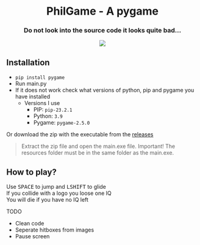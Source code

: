 <h1 align="center">PhilGame - A pygame</h1>
<h3 align="center">Do not look into the source code it looks quite bad...</h3>
<div align="center">
  <image src="https://github.com/MaximFiedler/PhilGame/assets/114857048/e8aed3c1-09e2-4fb0-8035-82c6a3afc0eb">
</div>

## Installation
- `pip install pygame`
- Run main.py
- If it does not work check what versions of python, pip and pygame you have installed
  - Versions I use
    - PIP: `pip-23.2.1`
    - Python: `3.9`
    - Pygame: `pygame-2.5.0`
   
Or download the zip with the executable from the [releases](https://github.com/MaximFiedler/PhilGame/releases/)
> Extract the zip file and open the main.exe file. Important! The resources folder must be in the same folder as the main.exe.

## How to play?
Use <kbd>SPACE</kbd> to jump and <kbd>LSHIFT</kbd> to glide<br>
If you collide with a logo you loose one IQ<br>
You will die if you have no IQ left

TODO
- Clean code
- Seperate hitboxes from images
- Pause screen
